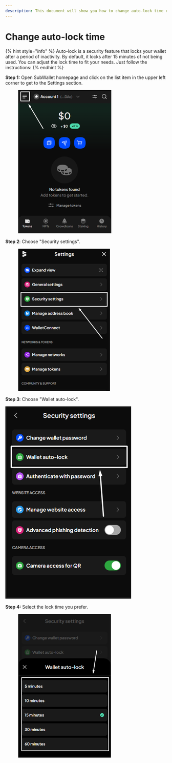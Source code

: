 ```yaml
---
description: This document will show you how to change auto-lock time on SubWallet.
---
```


# Change auto-lock time

{% hint style="info" %}
Auto-lock is a security feature that locks your wallet after a period of inactivity. By default, it locks after 15 minutes of not being used. You can adjust the lock time to fit your needs. Just follow the instructions:
{% endhint %}

**Step 1:** Open SubWallet homepage and click on the list item in the upper left corner to get to the Settings section.

<div align="left">

<figure><img src="../../../.gitbook/assets/image (1) (1) (1) (1) (1) (1).png" alt="" width="291"><figcaption></figcaption></figure>

</div>

**Step 2**: Choose "Security settings".

<div align="left">

<figure><img src="../../../.gitbook/assets/image (2) (1) (1) (1) (1) (1).png" alt="" width="287"><figcaption></figcaption></figure>

</div>

**Step 3**: Choose "Wallet auto-lock".

![](<../../../.gitbook/assets/image (12) (1) (1) (1).png>)

**Step 4:** Select the lock time you prefer.

<div align="left">

<figure><img src="../../../.gitbook/assets/image (4) (1) (1) (1) (1) (1).png" alt="" width="290"><figcaption></figcaption></figure>

</div>
